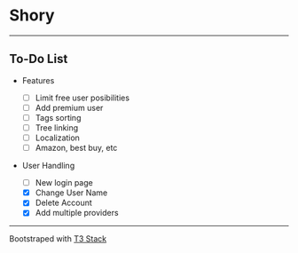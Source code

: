 # Shory

---

## To-Do List

- Features

  - [ ] Limit free user posibilities
  - [ ] Add premium user
  - [ ] Tags sorting
  - [ ] Tree linking
  - [ ] Localization
  - [ ] Amazon, best buy, etc

- User Handling
  - [ ] New login page
  - [x] Change User Name
  - [x] Delete Account
  - [x] Add multiple providers

---

Bootstraped with [T3 Stack](https://create.t3.gg/)

